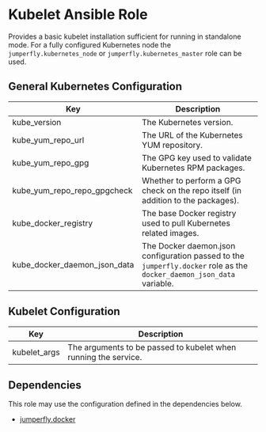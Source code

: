 # Kubelet Ansible Role
Provides a basic kubelet installation sufficient for running in standalone mode.
For a fully configured Kubernetes node the ``jumperfly.kubernetes_node`` or ``jumperfly.kubernetes_master`` role can be used.

## General Kubernetes Configuration
| Key | Description |
|-----|-------------|
| kube_version                 | The Kubernetes version. |
| kube_yum_repo_url            | The URL of the Kubernetes YUM repository. |
| kube_yum_repo_gpg            | The GPG key used to validate Kubernetes RPM packages. |
| kube_yum_repo_repo_gpgcheck  | Whether to perform a GPG check on the repo itself (in addition to the packages). |
| kube_docker_registry         | The base Docker registry used to pull Kubernetes related images. |
| kube_docker_daemon_json_data | The Docker daemon.json configuration passed to the ``jumperfly.docker`` role as the ``docker_daemon_json_data`` variable. |

## Kubelet Configuration
| Key | Description |
|-----|-------------|
| kubelet_args | The arguments to be passed to kubelet when running the service. |

## Dependencies
This role may use the configuration defined in the dependencies below.
* [jumperfly.docker](https://github.com/jumperfly/ansible-role-docker)

